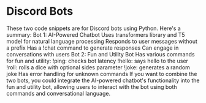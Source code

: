 # Discord Bots

These two code snippets are for Discord bots using Python. Here's a summary:
Bot 1: AI-Powered Chatbot
Uses transformers library and T5 model for natural language processing
Responds to user messages without a prefix
Has a !chat command to generate responses
Can engage in conversations with users
Bot 2: Fun and Utility Bot
Has various commands for fun and utility:
!ping: checks bot latency
!hello: says hello to the user
!roll: rolls a dice with optional sides parameter
!joke: generates a random joke
Has error handling for unknown commands
If you want to combine the two bots, you could integrate the AI-powered chatbot's functionality into the fun and utility bot, allowing users to interact with the bot using both commands and conversational language.
